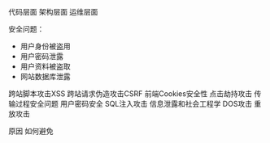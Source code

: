 代码层面
架构层面
运维层面

安全问题：
  - 用户身份被盗用
  - 用户密码泄露
  - 用户资料被盗取
  - 网站数据库泄露

跨站脚本攻击XSS
跨站请求伪造攻击CSRF
前端Cookies安全性
点击劫持攻击
传输过程安全问题
用户密码安全
SQL注入攻击
信息泄露和社会工程学
DOS攻击
重放攻击

原因
如何避免